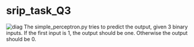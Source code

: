 # srip_task_Q3
![diag](https://miro.medium.com/max/1352/1*nEooKljI8XbKQh4cFbZu1Q.png)
The simple_perceptron.py tries to predict the output, given 3 binary inputs. If the first input is 1, the output should be one. Otherwise the output should be 0.
